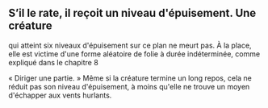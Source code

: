 ## S’il le rate, il reçoit un niveau d'épuisement. Une créature

qui atteint six niveaux d'épuisement sur ce plan ne meurt
pas. À la place, elle est victime d'une forme aléatoire de folie
à durée indéterminée, comme expliqué dans le chapitre 8

« Diriger une partie. » Même si la créature termine un long
repos, cela ne réduit pas son niveau d'épuisement, à moins
qu'elle ne trouve un moyen d'échapper aux vents hurlants.
